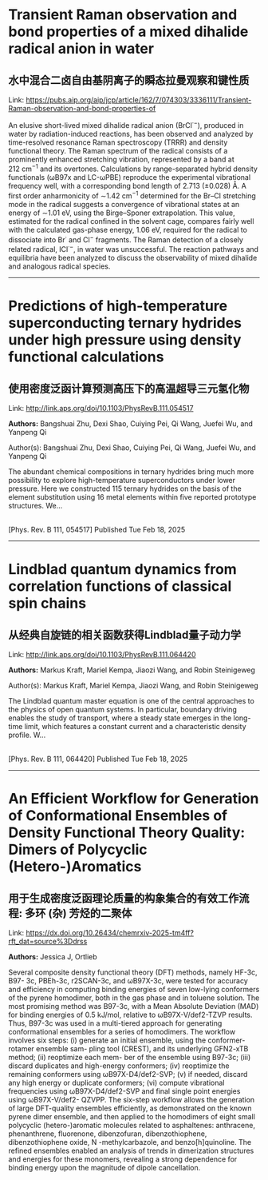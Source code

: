 # Transient Raman observation and bond properties of a mixed dihalide radical anion in water

## 水中混合二卤自由基阴离子的瞬态拉曼观察和键性质

Link: https://pubs.aip.org/aip/jcp/article/162/7/074303/3336111/Transient-Raman-observation-and-bond-properties-of

<span class="paragraphSection">An elusive short-lived mixed dihalide radical anion (BrCl<sup>·−</sup>), produced in water by radiation-induced reactions, has been observed and analyzed by time-resolved resonance Raman spectroscopy (TRRR) and density functional theory. The Raman spectrum of the radical consists of a prominently enhanced stretching vibration, represented by a band at 212 cm<sup>−1</sup> and its overtones. Calculations by range-separated hybrid density functionals (ωB97x and LC-ωPBE) reproduce the experimental vibrational frequency well, with a corresponding bond length of 2.713 (±0.028) Å. A first order anharmonicity of ∼1.42 cm<sup>−1</sup> determined for the Br–Cl stretching mode in the radical suggests a convergence of vibrational states at an energy of ∼1.01 eV, using the Birge–Sponer extrapolation. This value, estimated for the radical confined in the solvent cage, compares fairly well with the calculated gas-phase energy, 1.06 eV, required for the radical to dissociate into Br<sup>·</sup> and Cl<sup>−</sup> fragments. The Raman detection of a closely related radical, ICl<sup>·−</sup>, in water was unsuccessful. The reaction pathways and equilibria have been analyzed to discuss the observability of mixed dihalide and analogous radical species.</span>


---
# Predictions of high-temperature superconducting ternary hydrides under high pressure using density functional calculations

## 使用密度泛函计算预测高压下的高温超导三元氢化物

Link: http://link.aps.org/doi/10.1103/PhysRevB.111.054517

**Authors:** Bangshuai Zhu, Dexi Shao, Cuiying Pei, Qi Wang, Juefei Wu, and Yanpeng Qi

Author(s): Bangshuai Zhu, Dexi Shao, Cuiying Pei, Qi Wang, Juefei Wu, and Yanpeng Qi<br /><p>The abundant chemical compositions in ternary hydrides bring much more possibility to explore high-temperature superconductors under lower pressure. Here we constructed 115 ternary hydrides on the basis of the element substitution using 16 metal elements within five reported prototype structures. We…</p><br />[Phys. Rev. B 111, 054517] Published Tue Feb 18, 2025


---
# Lindblad quantum dynamics from correlation functions of classical spin chains

## 从经典自旋链的相关函数获得Lindblad量子动力学

Link: http://link.aps.org/doi/10.1103/PhysRevB.111.064420

**Authors:** Markus Kraft, Mariel Kempa, Jiaozi Wang, and Robin Steinigeweg

Author(s): Markus Kraft, Mariel Kempa, Jiaozi Wang, and Robin Steinigeweg<br /><p>The Lindblad quantum master equation is one of the central approaches to the physics of open quantum systems. In particular, boundary driving enables the study of transport, where a steady state emerges in the long-time limit, which features a constant current and a characteristic density profile. W…</p><br />[Phys. Rev. B 111, 064420] Published Tue Feb 18, 2025


---
# An Efficient Workflow for Generation of Conformational Ensembles of Density Functional Theory Quality: Dimers of Polycyclic (Hetero-)Aromatics

## 用于生成密度泛函理论质量的构象集合的有效工作流程: 多环 (杂) 芳烃的二聚体

Link: https://dx.doi.org/10.26434/chemrxiv-2025-tm4ff?rft_dat=source%3Ddrss

**Authors:** Jessica J, Ortlieb

Several composite density functional theory (DFT) methods, namely HF-3c, B97- 3c, PBEh-3c, r2SCAN-3c, and ωB97X-3c, were tested for accuracy and efficiency in computing binding energies of seven low-lying conformers of the pyrene homodimer, both in the gas phase and in toluene solution. The most promising method was B97-3c, with a Mean Absolute Deviation (MAD) for binding energies of 0.5 kJ/mol, relative to ωB97X-V/def2-TZVP results. Thus, B97-3c was used in a multi-tiered approach for generating conformational ensembles for a series of homodimers. The workflow involves six steps: (i) generate an initial ensemble, using the conformer-rotamer ensemble sam- pling tool (CREST), and its underlying GFN2-xTB method; (ii) reoptimize each mem- ber of the ensemble using B97-3c; (iii) discard duplicates and high-energy conformers; (iv) reoptimize the remaining conformers using ωB97X-D4/def2-SVP; (v) if needed, discard any high energy or duplicate conformers; (vi) compute vibrational frequencies using ωB97X-D4/def2-SVP and final single point energies using ωB97X-V/def2- QZVPP. The six-step workflow allows the generation of large DFT-quality ensembles efficiently, as demonstrated on the known pyrene dimer ensemble, and then applied to the homodimers of eight small polycyclic (hetero-)aromatic molecules related to asphaltenes: anthracene, phenanthrene, fluorenone, dibenzofuran, dibenzothiophene, dibenzothiophene oxide, N -methylcarbazole, and benzo[h]quinoline. The refined ensembles enabled an analysis of trends in dimerization structures and energies for these monomers, revealing a strong dependence for binding energy upon the magnitude of dipole cancellation.

